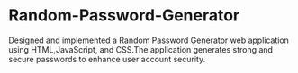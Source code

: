 # Random-Password-Generator
Designed and implemented a Random Password Generator web application using HTML,JavaScript, and CSS.The application generates strong and secure passwords to enhance user account security.
